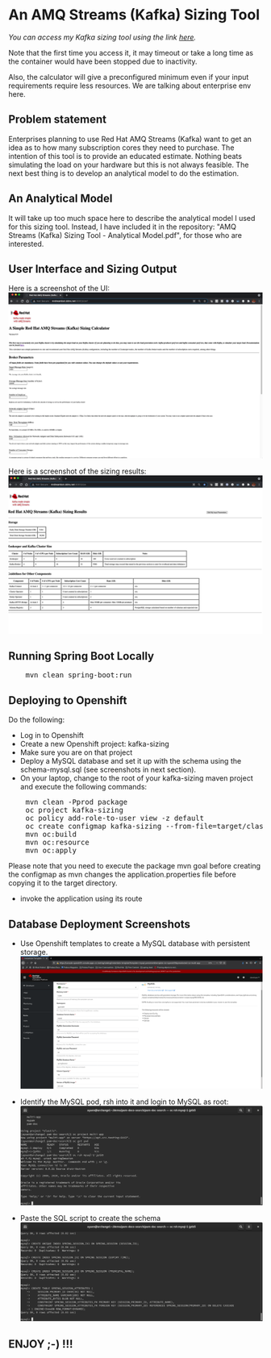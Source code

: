 # An AMQ Streams (Kafka) Sizing Tool

_You can access my Kafka sizing tool using the link 
[here]([[http://mrdreambot.ddns.net:8081/size](https://kafkasizing.azurewebsites.net/size?))._

Note that the first time you access it, it may timeout or take a long time as the container would have been stopped due to inactivity.

Also, the calculator will give a preconfigured minimum even if your input requirements require less resources. We are talking about enterprise env here.


## Problem statement
Enterprises planning to use Red Hat AMQ Streams (Kafka) want to get an idea as to how many subscription cores they need to purchase. The intention of this tool is to provide an educated estimate. Nothing beats simulating the load on your hardware but this is not always feasible. The next best thing is to develop an analytical model to do the estimation.


## An Analytical Model
It will take up too much space here to describe the analytical model I used for this sizing tool. Instead, I have included it in the repository: "AMQ Streams (Kafka) Sizing Tool - Analytical Model.pdf", for those who are interested. 

## User Interface and Sizing Output
Here is a screenshot of the UI:
![App UI](images/sizingParameters.png "APP UI")

Here is a screenshot of the sizing results:
![Sizing Results](images/sizingResults.png "Sizing Results")

## Running Spring Boot Locally
<pre>
    mvn clean spring-boot:run
</pre>

## Deploying to Openshift
Do the following:
* Log in to Openshift
* Create a new Openshift project: kafka-sizing
* Make sure you are on that project
* Deploy a MySQL database and set it up with the schema using the schema-mysql.sql (see screenshots in next section).
* On your laptop, change to the root of your kafka-sizing maven project and execute the following commands:
<pre>
	mvn clean -Pprod package
	oc project kafka-sizing
	oc policy add-role-to-user view -z default
	oc create configmap kafka-sizing --from-file=target/classes/application.properties
	mvn oc:build
	mvn oc:resource
	mvn oc:apply
</pre>

Please note that you need to execute the package mvn goal before creating the configmap as mvn changes the application.properties file before copying it to the target directory.
* invoke the application using its route


## Database Deployment Screenshots
* Use Openshift templates to create a MySQL database with persistent storage.
![JSON document output](images/pd-database.png "Create MySQL database")

* Identify the MySQL pod, rsh into it and login to MySQL as root:
![Login to MySQL](images/pd-mysql.png "Login to MySQL")

* Paste the SQL script to create the schema
![Initialise schema](images/pd-mysql2.png "Initialise schema")

## ENJOY ;-) !!! 
